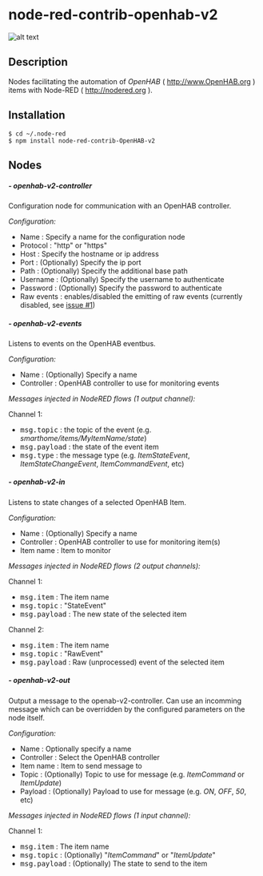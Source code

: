 # node-red-contrib-openhab-v2

![alt text](https://cdn.rawgit.com/QNimbus/node-red-contrib-openhab-v2/326f229a/node-red-openhab-v2.png)

## Description

Nodes facilitating the automation of *OpenHAB* ( <http://www.OpenHAB.org> ) items with Node-RED ( <http://nodered.org> ).

## Installation

```
$ cd ~/.node-red
$ npm install node-red-contrib-OpenHAB-v2
```

## Nodes

##### - openhab-v2-controller

Configuration node for communication with an OpenHAB controller.

*Configuration:*
- Name : Specify a name for the configuration node
- Protocol : "http" or "https"
- Host : Specify the hostname or ip address
- Port : (Optionally) Specify the ip port
- Path : (Optionally) Specify the additional base path
- Username : (Optionally) Specify the username to authenticate
- Password : (Optionally) Specify the password to authenticate
- Raw events : enables/disabled the emitting of raw events (currently disabled, see [issue #1](https://github.com/QNimbus/node-red-contrib-openhab-v2/issues/1))

##### - openhab-v2-events

Listens to events on the OpenHAB eventbus.

*Configuration:*
- Name : (Optionally) Specify a name
- Controller : OpenHAB controller to use for monitoring events

*Messages injected in NodeRED flows (1 output channel):*

Channel 1:
- <kbd>msg.topic</kbd> : the topic of the event (e.g. *smarthome/items/MyItemName/state*)
- <kbd>msg.payload</kbd> : the state of the event item
- <kbd>msg.type</kbd> : the message type (e.g. *ItemStateEvent*, *ItemStateChangeEvent*, *ItemCommandEvent*, etc)

##### - openhab-v2-in

Listens to state changes of a selected OpenHAB Item.

*Configuration:*
- Name : (Optionally) Specify a name
- Controller : OpenHAB controller to use for monitoring item(s)
- Item name : Item to monitor

*Messages injected in NodeRED flows (2 output channels):*

Channel 1:
- <kbd>msg.item</kbd> : The item name
- <kbd>msg.topic</kbd> : "StateEvent"
- <kbd>msg.payload</kbd> : The new state of the selected item

Channel 2:
- <kbd>msg.item</kbd> : The item name
- <kbd>msg.topic</kbd> : "RawEvent"
- <kbd>msg.payload</kbd> :  Raw (unprocessed) event of the selected item

##### - openhab-v2-out

Output a message to the openab-v2-controller. Can use an incomming message which can be overridden by the configured parameters on the node itself.

*Configuration:*
- Name : Optionally specify a name
- Controller : Select the OpenHAB controller
- Item name : Item to send message to
- Topic : (Optionally) Topic to use for message (e.g. *ItemCommand* or *ItemUpdate*)
- Payload : (Optionally) Payload to use for message (e.g. *ON*, *OFF*, *50*, etc)

*Messages injected in NodeRED flows (1 input channel):*

Channel 1:
- <kbd>msg.item</kbd> : The item name
- <kbd>msg.topic</kbd> : (Optionally) "*ItemCommand*" or "*ItemUpdate*"
- <kbd>msg.payload</kbd> : (Optionally) The state to send to the item

